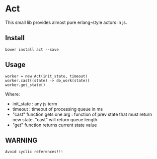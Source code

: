 
Act
===

This small lib provides almost pure erlang-style actors in js.

Install
-------

```
bower install act --save
```

Usage
-----

```
worker = new Act(init_state, timeout)
worker.cast((state) -> do_work(state))
worker.get_state()
```
Where:

- init_state : any js term
- timeout : timeout of processing queue in ms
- "cast" function gets one arg : function of prev state that must return new state. "cast" will return queue length
- "get" function returns current state value

WARNING
-------

```
Avoid cyclic references!!!
```